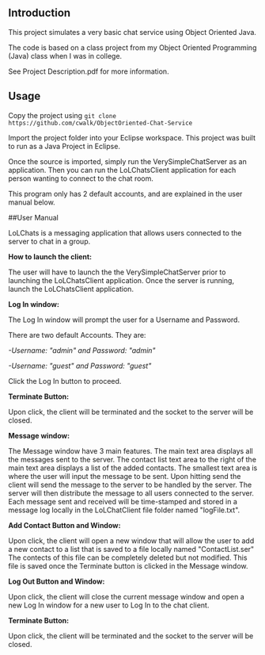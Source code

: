 ## Introduction

This project simulates a very basic chat service using Object Oriented Java.

The code is based on a class project from my Object Oriented Programming (Java) class when I was in college.

See Project Description.pdf for more information.

## Usage

Copy the project using `git clone  https://github.com/cwalk/ObjectOriented-Chat-Service`

Import the project folder into your Eclipse workspace. This project was built to run as a Java Project in Eclipse.

Once the source is imported, simply run the VerySimpleChatServer as an application. Then you can run the LoLChatsClient application for each person wanting to connect to the chat room.

This program only has 2 default accounts, and are explained in the user manual below.

##User Manual

LoLChats is a messaging application that allows users connected to the server
to chat in a group. 

**How to launch the client:**

The user will have to launch the the VerySimpleChatServer prior to launching the LoLChatsClient application. Once the server is
running, launch the LoLChatsClient application.



**Log In window:**

The Log In window will prompt the user for a Username and Password.

There are two default Accounts. They are:

*-Username: "admin" and Password: "admin"*

*-Username: "guest" and Password: "guest"*

Click the Log In button to proceed.
	
**Terminate Button:**

Upon click, the client will be terminated and the socket to the server will be closed.



**Message window:**

The Message window have 3 main features. The main text area displays all 
the messages sent to the server. The contact list text area to the right 
of the main text area displays a list of the added contacts. The smallest 
text area is where the user will input the message to be sent. Upon hitting 
send the client will send the message to the server to be handled by the 
server. The server will then distribute the message to all users connected
to the server. Each message sent and received will be time-stamped and stored
in a message log locally in the LoLChatClient file folder named "logFile.txt".
	
**Add Contact Button and Window:**

Upon click, the client will open a new window that will allow the user
to add a new contact to a list that is saved to a file locally named 
"ContactList.ser" The contects of this file can be completely deleted
but not modified. This file is saved once the Terminate button is clicked in the Message window.
	
**Log Out Button and Window:**

Upon click, the client will close the current message window and open a 
new Log In window for a new user to Log In to the chat client.
	
**Terminate Button:**

Upon click, the client will be terminated and the socket to the server will be closed.
